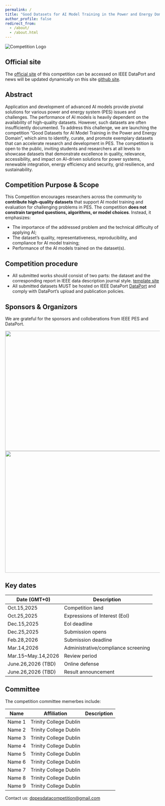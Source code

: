 ```yaml
---
permalink: /
title: "Good Datasets for AI Model Training in the Power and Energy Domain"
author_profile: false
redirect_from: 
  - /about/
  - /about.html
---
```


![Competition Logo](https://dppescomp.github.io/pesdpcompetition.github.io/images/PEScompLogo.png)

## Official site
The [official site]() of this competition can be accessed on IEEE DataPort and news will be updated dynamically on this site [github site](https://dppescomp.github.io/pesdpcompetition.github.io/).


## Abstract
Application and development of advanced AI models provide pivotal solutions for various power and energy system (PES) issues and challenges. The performance of AI models is heavily dependent on the availability of high-quality datasets. However, such datasets are often insufficiently documented. To address this challenge, we are launching the competition “Good Datasets for AI Model Training in the Power and Energy Domain”, which aims to identify, curate, and promote exemplary datasets that can accelerate research and development in PES. The competition is open to the public, inviting students and researchers at all levels to showcase datasets that demonstrate excellence in quality, relevance, accessibility, and impact on AI-driven solutions for power systems, renewable integration, energy efficiency and security, grid resilience, and sustainability.


## Competition Purpose & Scope
This Competition encourages researchers across the community to **contribute high-quality datasets** that support AI model training and evaluation for challenging problems in PES. The competition **does not constrain targeted questions, algorithms, or model choices**. Instead, it emphasizes:
* The importance of the addressed problem and the technical difficulty of applying AI;
* The dataset’s quality, representativeness, reproducibility, and compliance for AI model training;
* Performance of the AI models trained on the dataset(s).


## Competition procedure
* All submitted works should consist of two parts: the dataset and the corresponding report in IEEE data description journal style. [template site](https://ieeexplore.ieee.org/xpl/RecentIssue.jsp?punumber=10347231)
* All submitted datasets MUST be hosted on IEEE DataPort [DataPort](https://ieee-dataport.org/) and comply with DataPort’s upload and publication policies. 


## Sponsors & Organizors
We are grateful for the sponsors and colloberations from IEEE PES and DataPort.

<img src="https://dppescomp.github.io/pesdpcompetition.github.io/images/IEEEPESLogo.png" width="557" height="390">  <img src="https://dppescomp.github.io/pesdpcompetition.github.io/images/dataport logo.png" width="2247" height="395"> 


## **Key dates**

| Date \(GMT+0\)       | Description                         |
| -------------------- | ----------------------------------- |
| Oct.15,2025          | Competition land                    |
| Oct.25,2025          | Expressions of Interest (EoI)       |
| Dec.15,2025          | EoI deadline                        |
| Dec.25,2025          | Submission opens                    |
| Feb.28,2026          | Submission deadline                 |
| Mar.14,2026          | Administrative/compliance screening |
| Mar.15~May.14,2026   | Review period                       |
| June.26,2026 \(TBD\) | Online defense                      |
| June.26,2026 \(TBD\) | Result announcement                 |


## Committee
The competition committee memerbes include:

| Name             | Affiliation              | Description                        |
| ---------------- | ------------------------ | ---------------------------------- |
| Name 1           | Trinity College Dublin   |                                    |
| Name 2           | Trinity College Dublin   |                                    |
| Name 3           | Trinity College Dublin   |                                    |
| Name 4           | Trinity College Dublin   |                                    |
| Name 5           | Trinity College Dublin   |                                    |
| Name 6           | Trinity College Dublin   |                                    |
| Name 7           | Trinity College Dublin   |                                    |
| Name 8           | Trinity College Dublin   |                                    |
| Name 9           | Trinity College Dublin   |                                    |


Contact us: dppesdatacompetition@gmail.com
